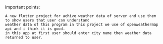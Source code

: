 important points: 

    A new flutter project for achive weather data of server and use them to show users that user can understand 
    weather data of this program in this project we use of openweathermap api and i think it is good.
    in this app at first user should enter city name then weather data returned to user.
